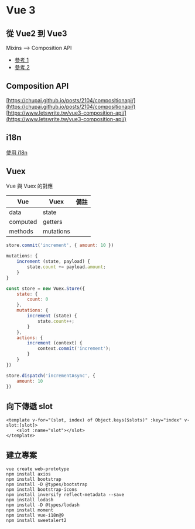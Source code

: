 # Vue 3

## 從 Vue2 到 Vue3

Mixins --> Composition API
- [參考 1](https://www.tpisoftware.com/tpu/articleDetails/2459)
- [參考 2](https://ithelp.ithome.com.tw/articles/10250319)

## Composition API
[https://chupai.github.io/posts/2104/compositionapi/](https://chupai.github.io/posts/2104/compositionapi/)
[https://www.letswrite.tw/vue3-composition-api/](https://www.letswrite.tw/vue3-composition-api/)

## i18n

[使用 i18n](https://muki.tw/tech/vue/typescript-vue3-vue-i18n/)

## Vuex

Vue 與 Vuex 的對應

| Vue      | Vuex      | 備註 |
| -------- | --------- | ---- |
| data     | state     |      |
| computed | getters   |      |
| methods  | mutations |      |

``` js
store.commit('increment', { amount: 10 })
```
``` js
mutations: {
    increment (state, payload) {
        state.count += payload.amount;
    }
}
```
``` js
const store = new Vuex.Store({
    state: {
        count: 0
    },
    mutations: {
        increment (state) {
            state.count++;
        }
    },
    actions: {
        increment (context) {
            context.commit('increment');
        }
    }
})
```
``` js
store.dispatch('incrementAsync', {
    amount: 10
})
```

## 向下傳遞 slot

``` vue
<template v-for="(slot, index) of Object.keys($slots)" :key="index" v-slot:[slot]>
    <slot :name="slot"></slot>
</template>
```

## 建立專案

```
vue create web-prototype
npm install axios
npm install bootstrap
npm install -D @types/bootstrap
npm install bootstrap-icons
npm install inversify reflect-metadata --save
npm install lodash
npm install -D @types/lodash
npm install moment
npm install vue-i18n@9
npm install sweetalert2
```